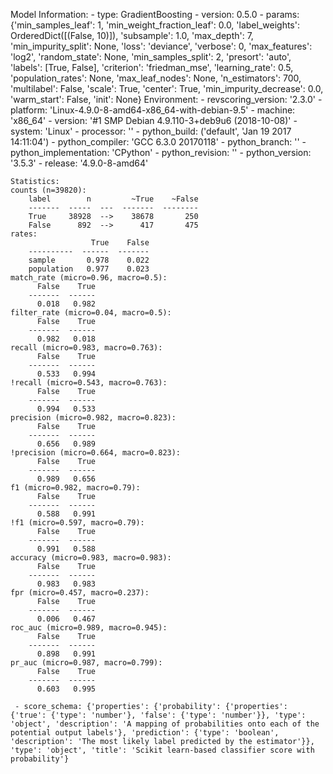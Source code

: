 Model Information:
	 - type: GradientBoosting
	 - version: 0.5.0
	 - params: {'min_samples_leaf': 1, 'min_weight_fraction_leaf': 0.0, 'label_weights': OrderedDict([(False, 10)]), 'subsample': 1.0, 'max_depth': 7, 'min_impurity_split': None, 'loss': 'deviance', 'verbose': 0, 'max_features': 'log2', 'random_state': None, 'min_samples_split': 2, 'presort': 'auto', 'labels': [True, False], 'criterion': 'friedman_mse', 'learning_rate': 0.5, 'population_rates': None, 'max_leaf_nodes': None, 'n_estimators': 700, 'multilabel': False, 'scale': True, 'center': True, 'min_impurity_decrease': 0.0, 'warm_start': False, 'init': None}
	Environment:
	 - revscoring_version: '2.3.0'
	 - platform: 'Linux-4.9.0-8-amd64-x86_64-with-debian-9.5'
	 - machine: 'x86_64'
	 - version: '#1 SMP Debian 4.9.110-3+deb9u6 (2018-10-08)'
	 - system: 'Linux'
	 - processor: ''
	 - python_build: ('default', 'Jan 19 2017 14:11:04')
	 - python_compiler: 'GCC 6.3.0 20170118'
	 - python_branch: ''
	 - python_implementation: 'CPython'
	 - python_revision: ''
	 - python_version: '3.5.3'
	 - release: '4.9.0-8-amd64'
	
	Statistics:
	counts (n=39820):
		label        n         ~True    ~False
		-------  -----  ---  -------  --------
		True     38928  -->    38678       250
		False      892  -->      417       475
	rates:
		              True    False
		----------  ------  -------
		sample       0.978    0.022
		population   0.977    0.023
	match_rate (micro=0.96, macro=0.5):
		  False    True
		-------  ------
		  0.018   0.982
	filter_rate (micro=0.04, macro=0.5):
		  False    True
		-------  ------
		  0.982   0.018
	recall (micro=0.983, macro=0.763):
		  False    True
		-------  ------
		  0.533   0.994
	!recall (micro=0.543, macro=0.763):
		  False    True
		-------  ------
		  0.994   0.533
	precision (micro=0.982, macro=0.823):
		  False    True
		-------  ------
		  0.656   0.989
	!precision (micro=0.664, macro=0.823):
		  False    True
		-------  ------
		  0.989   0.656
	f1 (micro=0.982, macro=0.79):
		  False    True
		-------  ------
		  0.588   0.991
	!f1 (micro=0.597, macro=0.79):
		  False    True
		-------  ------
		  0.991   0.588
	accuracy (micro=0.983, macro=0.983):
		  False    True
		-------  ------
		  0.983   0.983
	fpr (micro=0.457, macro=0.237):
		  False    True
		-------  ------
		  0.006   0.467
	roc_auc (micro=0.989, macro=0.945):
		  False    True
		-------  ------
		  0.898   0.991
	pr_auc (micro=0.987, macro=0.799):
		  False    True
		-------  ------
		  0.603   0.995
	
	 - score_schema: {'properties': {'probability': {'properties': {'true': {'type': 'number'}, 'false': {'type': 'number'}}, 'type': 'object', 'description': 'A mapping of probabilities onto each of the potential output labels'}, 'prediction': {'type': 'boolean', 'description': 'The most likely label predicted by the estimator'}}, 'type': 'object', 'title': 'Scikit learn-based classifier score with probability'}

